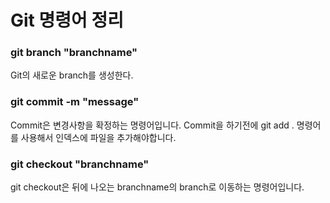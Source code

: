 # Git 명령어 정리

### git branch "branchname"

Git의 새로운 branch를 생성한다. 

### git commit -m "message" 

Commit은 변경사항을 확정하는 명령어입니다. Commit을 하기전에 git add . 명령어를 사용해서 인덱스에 파일을 추가해야합니다. 

### git checkout "branchname"

git checkout은 뒤에 나오는 branchname의 branch로 이동하는 명령어입니다. 


